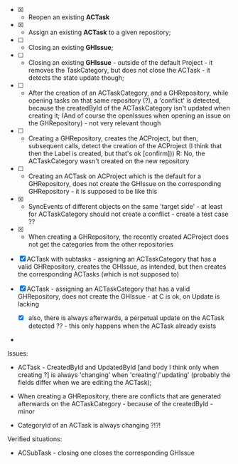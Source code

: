  - [X] - Reopen an existing **ACTask**
 - [X] - Assign an existing **ACTask** to a given repository;
 - [ ] - Closing an existing **GHIssue**;
  - [ ] - Closing an existing **GHIssue** - outside of the default Project - it removes the TaskCategory, but does not close the ACTask - it detects the state update though;
 - [ ] - After the creation of an ACTaskCategory, and a GHRepository, while opening tasks on that same repository (?), a 'conflict' is detected, because the createdById of the ACTaskCategory isn't updated when creating it; (And of course the openIssues when opening an issue on the GHRepository)  - not very relevant though 
 - [ ] - Creating a GHRepository, creates the ACProject, but then, subsequent calls, detect the creation of the ACProject (I think that then the Label is created, but that's ok [confirm])) R: No, the ACTaskCategory wasn't created on the new repository
- [ ] - Creating an ACTask on ACProject which is the default for a GHRepository, does not create the GHIssue on the corresponding GHRepository - it is supposed to be like this

- [X] - SyncEvents of different objects on the same 'target side' - at least for ACTaskCategory should not create a conflict - create a test case ??

- [X] - When creating a GHRepository, the recently created ACProject does not get the categories from the other repositories

- [X] ACTask with subtasks - assigning an ACTaskCategory that has a valid GHRepository, creates the GHIssue, as intended, but then creates the corresponding ACTasks (which is not supposed to)


- [X] ACTask - assigning an ACTaskCategory that has a valid GHRepository, does not create the GHIssue - at C is ok, on Update is lacking
 	 - [X] also, there is always afterwards, a perpetual update on the ACTask detected ?? - this only happens when the ACTask already exists
- 




Issues:

- ACTask - CreatedById and UpdatedById [and body I think only when creating ?] is always 'changing' when 'creating'/'updating' (probably the fields differ when we are editing the ACTask);
- When creating a GHRepository, there are conflicts that are generated afterwards on the ACTaskCategory - because of the createdById - minor

 - CategoryId of an ACTask is always changing ?!?!
 
 
Verified situations: 

- ACSubTask - closing one closes the corresponding GHIssue
